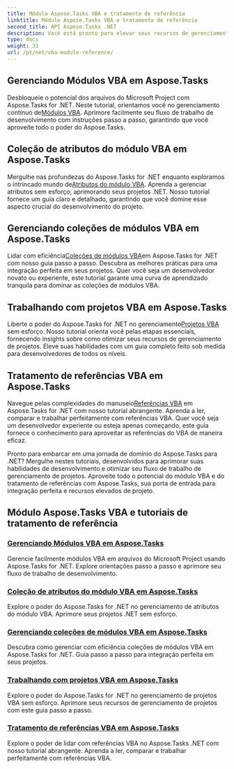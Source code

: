 ```yaml
---
title: Módulo Aspose.Tasks VBA e tratamento de referência
linktitle: Módulo Aspose.Tasks VBA e tratamento de referência
second_title: API Aspose.Tasks .NET
description: Você está pronto para elevar seus recursos de gerenciamento de projetos usando Aspose.Tasks .NET? Mergulhe em nossos tutoriais abrangentes para módulo VBA e manipulação de referências.
type: docs
weight: 31
url: /pt/net/vba-module-reference/
---
```


## Gerenciando Módulos VBA em Aspose.Tasks

 Desbloqueie o potencial dos arquivos do Microsoft Project com Aspose.Tasks for .NET. Neste tutorial, orientamos você no gerenciamento contínuo de[Módulos VBA](./managing-vba-modules/). Aprimore facilmente seu fluxo de trabalho de desenvolvimento com instruções passo a passo, garantindo que você aproveite todo o poder do Aspose.Tasks.

## Coleção de atributos do módulo VBA em Aspose.Tasks

 Mergulhe nas profundezas do Aspose.Tasks for .NET enquanto exploramos o intrincado mundo de[Atributos do módulo VBA](./vba-module-attribute-collection/). Aprenda a gerenciar atributos sem esforço, aprimorando seus projetos .NET. Nosso tutorial fornece um guia claro e detalhado, garantindo que você domine esse aspecto crucial do desenvolvimento do projeto.

## Gerenciando coleções de módulos VBA em Aspose.Tasks

 Lidar com eficiência[Coleções de módulos VBA](./vba-module-collections/)em Aspose.Tasks for .NET com nosso guia passo a passo. Descubra as melhores práticas para uma integração perfeita em seus projetos. Quer você seja um desenvolvedor novato ou experiente, este tutorial garante uma curva de aprendizado tranquila para dominar as coleções de módulos VBA.

## Trabalhando com projetos VBA em Aspose.Tasks

 Liberte o poder do Aspose.Tasks for .NET no gerenciamento[Projetos VBA](./vba-projects/) sem esforço. Nosso tutorial orienta você pelas etapas essenciais, fornecendo insights sobre como otimizar seus recursos de gerenciamento de projetos. Eleve suas habilidades com um guia completo feito sob medida para desenvolvedores de todos os níveis.

## Tratamento de referências VBA em Aspose.Tasks

 Navegue pelas complexidades do manuseio[Referências VBA](./vba-references/) em Aspose.Tasks for .NET com nosso tutorial abrangente. Aprenda a ler, comparar e trabalhar perfeitamente com referências VBA. Quer você seja um desenvolvedor experiente ou esteja apenas começando, este guia fornece o conhecimento para aproveitar as referências do VBA de maneira eficaz.

Pronto para embarcar em uma jornada de domínio do Aspose.Tasks para .NET? Mergulhe nestes tutoriais, desenvolvidos para aprimorar suas habilidades de desenvolvimento e otimizar seu fluxo de trabalho de gerenciamento de projetos. Aproveite todo o potencial do módulo VBA e do tratamento de referências com Aspose.Tasks, sua porta de entrada para integração perfeita e recursos elevados de projeto.
## Módulo Aspose.Tasks VBA e tutoriais de tratamento de referência
### [Gerenciando Módulos VBA em Aspose.Tasks](./managing-vba-modules/)
Gerencie facilmente módulos VBA em arquivos do Microsoft Project usando Aspose.Tasks for .NET. Explore orientações passo a passo e aprimore seu fluxo de trabalho de desenvolvimento.
### [Coleção de atributos do módulo VBA em Aspose.Tasks](./vba-module-attribute-collection/)
Explore o poder do Aspose.Tasks for .NET no gerenciamento de atributos do módulo VBA. Aprimore seus projetos .NET sem esforço.
### [Gerenciando coleções de módulos VBA em Aspose.Tasks](./vba-module-collections/)
Descubra como gerenciar com eficiência coleções de módulos VBA em Aspose.Tasks for .NET. Guia passo a passo para integração perfeita em seus projetos.
### [Trabalhando com projetos VBA em Aspose.Tasks](./vba-projects/)
Explore o poder do Aspose.Tasks for .NET no gerenciamento de projetos VBA sem esforço. Aprimore seus recursos de gerenciamento de projetos com este guia passo a passo.
### [Tratamento de referências VBA em Aspose.Tasks](./vba-references/)
Explore o poder de lidar com referências VBA no Aspose.Tasks .NET com nosso tutorial abrangente. Aprenda a ler, comparar e trabalhar perfeitamente com referências VBA.